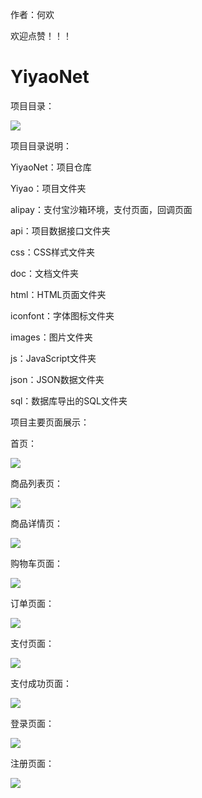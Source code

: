 作者：何欢

欢迎点赞！！！

# YiyaoNet

项目目录：

![](Yiyao\images\mulu.png)

项目目录说明：

YiyaoNet：项目仓库

Yiyao：项目文件夹

alipay：支付宝沙箱环境，支付页面，回调页面

api：项目数据接口文件夹

css：CSS样式文件夹

doc：文档文件夹

html：HTML页面文件夹

iconfont：字体图标文件夹

images：图片文件夹

js：JavaScript文件夹

json：JSON数据文件夹

sql：数据库导出的SQL文件夹

项目主要页面展示：

首页：

![](Yiyao\images\yiyaonet.png)

商品列表页：

![](Yiyao\images\goodlist.png)

商品详情页：

![](Yiyao\images\detail.png)

购物车页面：

![](Yiyao\images\cart.png)

订单页面：

![](Yiyao\images\order.png)

支付页面：

![](Yiyao\images\confirmOrder.png)

支付成功页面：

![](Yiyao\images\pay2.png)

登录页面：

![](Yiyao\images\login.png)

注册页面：

![](Yiyao\images\regist.png)